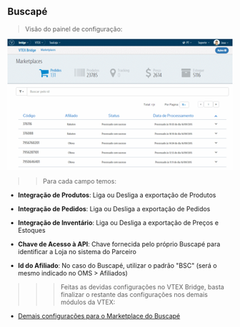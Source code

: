 ## Buscapé
>Visão do painel de configuração:

![Config Buscapé](V_config_buscape.gif)
>>Para cada campo temos:

* **Integração de Produtos**: Liga ou Desliga a exportação de Produtos

* **Integração de Pedidos**: Liga ou Desliga a exportação de Pedidos

* **Integração de Inventário**: Liga ou Desliga a exportação de Preços e Estoques

* **Chave de Acesso à API**: Chave fornecida pelo próprio Buscapé para identificar a Loja no sistema do Parceiro

* **Id do Afiliado**: No caso do Buscapé, utilizar o padrão "BSC" (será o mesmo indicado no OMS > Afiliados)

>>>Feitas as devidas configurações no VTEX Bridge, basta finalizar o restante das configurações nos demais módulos da VTEX:

* [Demais configurações para o Marketplace do Buscapé](http://help.vtex.com/hc/pt-br/articles/209339198-Buscap%C3%A9-Configura%C3%A7%C3%B5es-de-Comparador-de-Pre%C3%A7o-com-o-fechamento-de-Pedido-na-VTEX)
